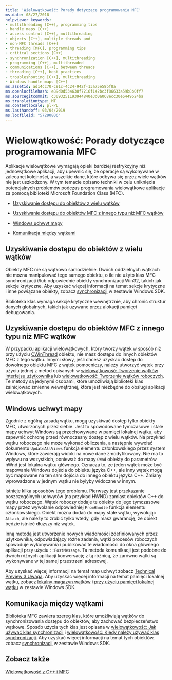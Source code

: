 ```yaml
---
title: 'Wielowątkowość: Porady dotyczące programowania MFC'
ms.date: 08/27/2018
helpviewer_keywords:
- multithreading [C++], programming tips
- handle maps [C++]
- access control [C++], multithreading
- objects [C++], multiple threads and
- non-MFC threads [C++]
- threading [MFC], programming tips
- critical sections [C++]
- synchronization [C++], multithreading
- programming [C++], multithreaded
- communications [C++], between threads
- threading [C++], best practices
- troubleshooting [C++], multithreading
- Windows handle maps [C++]
ms.assetid: ad14cc70-c91c-4c24-942f-13a75e58bf8a
ms.openlocfilehash: e89d0d534638f7216f142bc3f86633a59b8b0ff7
ms.sourcegitcommit: c3093251193944840e3d0a068ecc30e6449624ba
ms.translationtype: MT
ms.contentlocale: pl-PL
ms.lasthandoff: 03/04/2019
ms.locfileid: "57290806"
---
```

# <a name="multithreading-mfc-programming-tips"></a>Wielowątkowość: Porady dotyczące programowania MFC

Aplikacje wielowątkowe wymagają opieki bardziej restrykcyjny niż jednowątkowe aplikacji, aby upewnić się, że operacje są wykonywane w zalecanej kolejności, a wszelkie dane, które odbywa się przez wiele wątków nie jest uszkodzony. W tym temacie opisano techniki w celu uniknięcia potencjalnych problemów podczas programowania wielowątkowe aplikacje za pomocą biblioteki Microsoft Foundation Class (MFC).

- [Uzyskiwanie dostępu do obiektów z wielu wątków](#_core_accessing_objects_from_multiple_threads)

- [Uzyskiwanie dostępu do obiektów MFC z innego typu niż MFC wątków](#_core_accessing_mfc_objects_from_non.2d.mfc_threads)

- [Windows uchwyt mapy](#_core_windows_handle_maps)

- [Komunikacja między wątkami](#_core_communicating_between_threads)

##  <a name="_core_accessing_objects_from_multiple_threads"></a> Uzyskiwanie dostępu do obiektów z wielu wątków

Obiekty MFC nie są wątkowo samodzielnie. Dwóch oddzielnych wątkach nie można manipulować tego samego obiektu, o ile nie użyto klas MFC synchronizacji i/lub odpowiednie obiekty synchronizacji Win32, takich jak sekcje krytyczne. Aby uzyskać więcej informacji na temat sekcje krytyczne i inne powiązane obiekty, zobacz [synchronizacji](/windows/desktop/Sync/synchronization) w zestawie Windows SDK.

Biblioteka klas wymaga sekcje krytyczne wewnętrznie, aby chronić struktur danych globalnych, takich jak używane przez alokacji pamięci debugowania.

##  <a name="_core_accessing_mfc_objects_from_non.2d.mfc_threads"></a> Uzyskiwanie dostępu do obiektów MFC z innego typu niż MFC wątków

W przypadku aplikacji wielowątkowych, który tworzy wątek w sposób niż przy użyciu [CWinThread](../mfc/reference/cwinthread-class.md) obiektu, nie masz dostępu do innych obiektów MFC z tego wątku. Innymi słowy, jeśli chcesz uzyskać dostęp do dowolnego obiektu MFC z wątek pomocniczy, należy utworzyć wątek przy użyciu jednej z metod opisanych w [wielowątkowość: Tworzenie wątków interfejsu użytkownika](multithreading-creating-user-interface-threads.md) lub [wielowątkowość: Tworzenie wątków roboczych](multithreading-creating-worker-threads.md). Te metody są jedynymi osobami, które umożliwiają biblioteki klas zainicjować zmienne wewnętrznej, która jest niezbędne do obsługi aplikacji wielowątkowych.

##  <a name="_core_windows_handle_maps"></a> Windows uchwyt mapy

Zgodnie z ogólną zasadą wątku, mogą uzyskiwać dostęp tylko obiekty MFC, utworzonych przez siebie. Jest to spowodowane tymczasowe i stałe mapy uchwyt Windows są przechowywane w pamięci lokalnej wątku, aby zapewnić ochronę przed równoczesny dostęp z wielu wątków. Na przykład wątku roboczego nie może wykonać obliczenia, a następnie wywołać dokumentu `UpdateAllViews` funkcja elementu członkowskiego przez system Windows, które zawierają widoki na nowe dane zmodyfikowany. Nie ma to wpływu na wszystkich, ponieważ do mapy `CWnd` obiekty do parametrów hWnd jest lokalna wątku głównego. Oznacza to, że jeden wątek może być mapowanie Windows dojścia do obiektu języka C++, ale inny wątek mogą być mapowane na ten sam dojścia do innego obiektu języka C++. Zmiany wprowadzone w jednym wątku nie byłyby widoczne w innym.

Istnieje kilka sposobów tego problemu. Pierwszy jest przekazanie poszczególnych uchwytów (na przykład HWND) zamiast obiektów C++ do wątku roboczego. Wątek roboczy dodaje te obiekty do jego tymczasowe mapy przez wywołanie odpowiedniej `FromHandle` funkcja elementu członkowskiego. Obiekt można dodać do mapy stałe wątku, wywołując `Attach`, ale należy to zrobić tylko wtedy, gdy masz gwarancję, że obiekt będzie istnieć dłuższy niż wątek.

Inną metodą jest utworzenie nowych wiadomości zdefiniowanych przez użytkownika, odpowiadający różne zadania, wątki procesów roboczych spowoduje wykonywania i publikować te wiadomości do okna głównego aplikacji przy użyciu `::PostMessage`. Ta metoda komunikacji jest podobne do dwóch różnych aplikacji konwersację z tą różnicą, że zarówno wątki są wykonywane w tej samej przestrzeni adresowej.

Aby uzyskać więcej informacji na temat map uchwyt zobacz [Technical Preview 3 Uwaga](../mfc/tn003-mapping-of-windows-handles-to-objects.md). Aby uzyskać więcej informacji na temat pamięci lokalnej wątku, zobacz [lokalny magazyn wątków](/windows/desktop/ProcThread/thread-local-storage) i [przy użyciu pamięci lokalnej wątku](/windows/desktop/ProcThread/using-thread-local-storage) w zestawie Windows SDK.

##  <a name="_core_communicating_between_threads"></a> Komunikacja między wątkami

Biblioteka MFC zawiera szereg klas, które umożliwiają wątków do synchronizowania dostępu do obiektów, aby zachować bezpieczeństwo wątkowe. Sposób użycia tych klas jest opisana w [wielowątkowość: Jak używać klas synchronizacji](multithreading-how-to-use-the-synchronization-classes.md) i [wielowątkowość: Kiedy należy używać klas synchronizacji](multithreading-when-to-use-the-synchronization-classes.md). Aby uzyskać więcej informacji na temat tych obiektów, zobacz [synchronizacji](/windows/desktop/Sync/synchronization) w zestawie Windows SDK.

## <a name="see-also"></a>Zobacz także

[Wielowątkowość z C++ i MFC](multithreading-with-cpp-and-mfc.md)
